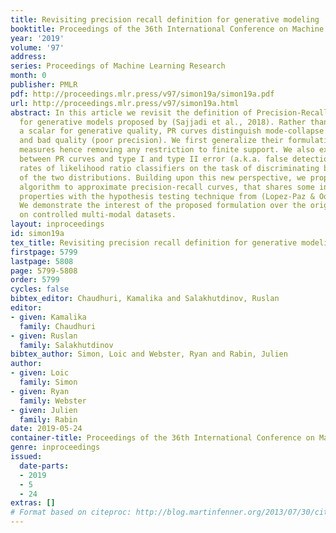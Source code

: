 ```yaml
---
title: Revisiting precision recall definition for generative modeling
booktitle: Proceedings of the 36th International Conference on Machine Learning
year: '2019'
volume: '97'
address: 
series: Proceedings of Machine Learning Research
month: 0
publisher: PMLR
pdf: http://proceedings.mlr.press/v97/simon19a/simon19a.pdf
url: http://proceedings.mlr.press/v97/simon19a.html
abstract: In this article we revisit the definition of Precision-Recall (PR) curves
  for generative models proposed by (Sajjadi et al., 2018). Rather than providing
  a scalar for generative quality, PR curves distinguish mode-collapse (poor recall)
  and bad quality (poor precision). We first generalize their formulation to arbitrary
  measures hence removing any restriction to finite support. We also expose a bridge
  between PR curves and type I and type II error (a.k.a. false detection and rejection)
  rates of likelihood ratio classifiers on the task of discriminating between samples
  of the two distributions. Building upon this new perspective, we propose a novel
  algorithm to approximate precision-recall curves, that shares some interesting methodological
  properties with the hypothesis testing technique from (Lopez-Paz & Oquab, 2017).
  We demonstrate the interest of the proposed formulation over the original approach
  on controlled multi-modal datasets.
layout: inproceedings
id: simon19a
tex_title: Revisiting precision recall definition for generative modeling
firstpage: 5799
lastpage: 5808
page: 5799-5808
order: 5799
cycles: false
bibtex_editor: Chaudhuri, Kamalika and Salakhutdinov, Ruslan
editor:
- given: Kamalika
  family: Chaudhuri
- given: Ruslan
  family: Salakhutdinov
bibtex_author: Simon, Loic and Webster, Ryan and Rabin, Julien
author:
- given: Loic
  family: Simon
- given: Ryan
  family: Webster
- given: Julien
  family: Rabin
date: 2019-05-24
container-title: Proceedings of the 36th International Conference on Machine Learning
genre: inproceedings
issued:
  date-parts:
  - 2019
  - 5
  - 24
extras: []
# Format based on citeproc: http://blog.martinfenner.org/2013/07/30/citeproc-yaml-for-bibliographies/
---
```

